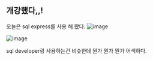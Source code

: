 ## 개강했다,,!
오늘은 sql express를 사용 해 봤다.
![image](https://github.com/user-attachments/assets/49207971-a95d-46c2-81f2-1af0a94b1742)



![image](https://github.com/user-attachments/assets/b40f4556-b48b-4688-86ca-58111b72db0c)



sql developer랑 사용하는건 비슷한데 뭔가 뭔가 뭔가 어색하다.
